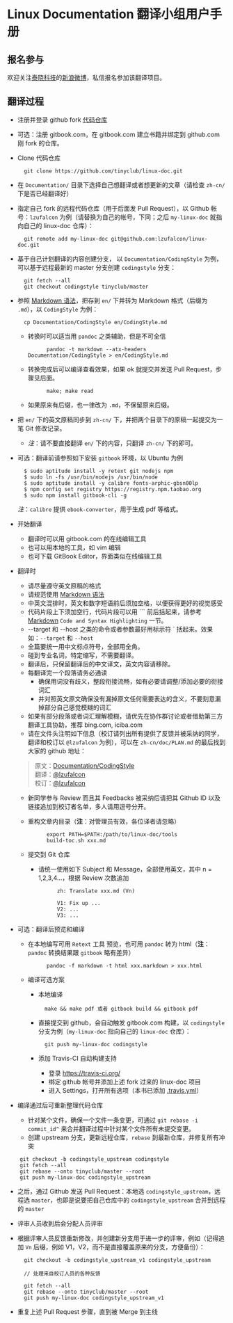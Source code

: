 
# Linux Documentation 翻译小组用户手册

## 报名参与

欢迎关注[泰晓科技](http://tinylab.org)的[新浪微博](http://weibo.com/tinylaborg)，私信报名参加该翻译项目。

## 翻译过程

* 注册并登录 github fork [代码仓库](https://github.com/tinyclub/linux-doc)

* 可选：注册 gitbook.com，在 gitbook.com 建立书籍并绑定到 github.com 刚 fork 的仓库。

* Clone 代码仓库

        git clone https://github.com/tinyclub/linux-doc.git

* 在 `Documentation/` 目录下选择自己想翻译或者想更新的文章（请检查 `zh-cn/` 下是否已经翻译好）

* 指定自己 fork 的远程代码仓库（用于后面发 Pull Request），以 Github 帐号：`lzufalcon` 为例（请替换为自己的帐号，下同；之后 `my-linux-doc` 就指向自己的 linux-doc 仓库）：

        git remote add my-linux-doc git@github.com:lzufalcon/linux-doc.git

* 基于自己计划翻译的内容创建分支， 以 `Documentation/CodingStyle` 为例，可以基于远程最新的 master 分支创建 `codingstyle` 分支：

        git fetch --all
        git checkout codingstyle tinyclub/master

* 参照 [Markdown 语法](http://help.gitbook.com/format/markdown.html)，把存到 `en/` 下并转为 Markdown 格式（后缀为 `.md`），以 `CodingStyle` 为例：

        cp Documentation/CodingStyle en/CodingStyle.md

    * 转换时可以适当用 `pandoc` 之类辅助，但是不可全信

                pandoc -t markdown --atx-headers Documentation/CodingStyle > en/CodingStyle.md

    * 转换完成后可以编译查看效果，如果 ok 就提交并发送 Pull Request，步骤见后面。

                make; make read

    * 如果原来有后缀，也一律改为 `.md`，不保留原来后缀。

* 把 `en/` 下的英文原稿同步到 `zh-cn/` 下，并把两个目录下的原稿一起提交为一笔 Git 修改记录。

    * *注*：请不要直接翻译 `en/` 下的内容，只翻译 `zh-cn/` 下的即可。


* 可选：翻译前请参照如下安装 `gitbook` 环境，以 Ubuntu 为例

        $ sudo aptitude install -y retext git nodejs npm
        $ sudo ln -fs /usr/bin/nodejs /usr/bin/node
        $ sudo aptitude install -y calibre fonts-arphic-gbsn00lp
        $ npm config set registry https://registry.npm.taobao.org
        $ sudo npm install gitbook-cli -g

    *注*：`calibre` 提供 `ebook-converter`，用于生成 pdf 等格式。


* 开始翻译

    * 翻译时可以用 gitbook.com 的在线编辑工具
    * 也可以用本地的工具，如 vim 编辑
    * 也可下载 GitBook Editor，界面类似在线编辑工具

* 翻译时

    * 请尽量遵守英文原稿的格式
    * 请规范使用 [Markdown 语法][markdown]
    * 中英文混排时，英文和数字短语前后须加空格，以便获得更好的视觉感受
    * 代码片段上下须加空行，代码片段可以用 \`\`\` 前后括起来，请参考 [Markdown][markdown] `Code and Syntax Highlighting` 一节。
    * --target 和 --host 之类的命令或者参数最好用标示符 \` 括起来。效果如：`--target` 和 `--host`
    * 全篇要统一用中文标点符号，全部用全角。
    * 碰到专业名词，特定缩写，不需要翻译。
    * 翻译后，只保留翻译后的中文译文，英文内容请移除。
    * 每翻译完一个段落请务必通读
        * 确保用词没有歧义，整段衔接流畅，如有必要请调整/添加必要的衔接词汇
        * 并对照英文原文确保没有漏掉原文任何需要表达的含义，不要刻意漏掉部分自己感觉模糊的词汇
    * 如果有部分段落或者词汇理解模糊，请优先在协作群讨论或者借助第三方翻译工具协助，推荐 bing.com, iciba.com
    * 请在文件头注明如下信息（校订请列出所有提供了反馈并被采纳的同学，翻译和校订以 `@lzufalcon` 为例），可以在 `zh-cn/doc/PLAN.md` 的最后找到大家的 github 地址：

	> 原文：[Documentation/CodingStyle](http://www.kernel.org/doc/Documentation/CodingStyle)<br/>
	> 翻译：[@lzufalcon](https://github.com/lzufalcon)<br/>
	> 校订：[@lzufalcon](https://github.com/lzufalcon)<br/>

    * 新同学参与 Review 而且其 Feedbacks 被采纳后请把其 Github ID 以及链接追加到校订者名单，多人请用逗号分开。
    * 重构文章内目录（**注**：对管理员有效，各位译者请忽略）

                export PATH=$PATH:/path/to/linux-doc/tools
                build-toc.sh xxx.md

    * 提交到 Git 仓库
        * 请统一使用如下 Subject 和 Message，全部使用英文，其中 n = 1,2,3,4...，根据 Review 次数追加

                    zh: Translate xxx.md (Vn)

                    V1: Fix up ...
                    V2: ...
                    V3: ...

* 可选：翻译后预览和编译

    * 在本地编写可用 `Retext` 工具 预览，也可用 `pandoc` 转为 html（**注**：`pandoc` 转换结果跟 `gitbook` 略有差异）

                pandoc -f markdown -t html xxx.markdown > xxx.html

    * 编译可选方案

        * 本地编译

                make && make pdf 或者 gitbook build && gitbook pdf

        * 直接提交到 github，会自动触发 gitbook.com 构建，以 `codingstyle` 分支为例（`my-linux-doc` 指向自己的 `linux-doc` 仓库）：

                git push my-linux-doc codingstyle

        * 添加 Travis-CI 自动构建支持
            * 登录 <https://travis-ci.org/>
            * 绑定 github 帐号并添加上述 fork 过来的 linux-doc 项目
            * 进入 Settings，打开所有选项（本书已添加 [.travis.yml](../.travis.yml)）

* 编译通过后可重新整理代码仓库

    * 针对某个文件，确保一个文件一条变更，可通过 `git rebase -i commit_id^` 来合并翻译过程中针对某个文件所有未提交变更。
    * 创建 upstream 分支，更新远程仓库，`rebase` 到最新仓库，并修复所有冲突

<!-- -->
        git checkout -b codingstyle_upstream codingstyle
        git fetch --all
        git rebase --onto tinyclub/master --root
        git push my-linux-doc codingstyle_upstream


* 之后，通过 Github 发送 Pull Request：本地选 `codingstyle_upstream`，远程选 `master`，也即是说要把自己仓库中的 `codingstyle_upstream` 合并到远程的 `master`

* 评审人员收到后会分配人员评审

* 根据评审人员反馈重新修改，并创建新分支用于进一步的评审，例如（记得追加 `Vn` 后缀，例如 V1，V2，而不是直接覆盖原来的分支，方便备份）：

        git checkout -b codingstyle_upstream_v1 codingstyle_upstream

        // 处理来自校订人员的各种反馈

        git fetch --all
        git rebase --onto tinyclub/master --root
        git push my-linux-doc codingstyle_upstream_v1

* 重复上述 Pull Request 步骤，直到被 Merge 到主线

[markdown]:http://help.gitbook.com/format/markdown.html
